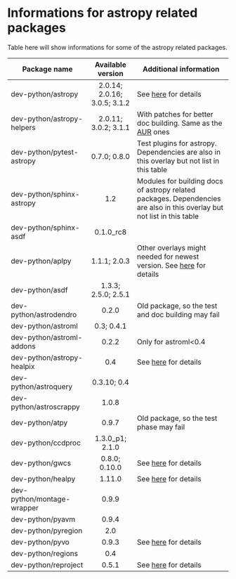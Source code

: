 # Informations for astropy related packages
Table here will show informations for some of the astropy related packages.

Package name | Available version | Additional information
------------ | :---------------: | ----------------------
dev-python/astropy          | 2.0.14; 2.0.16; 3.0.5; 3.1.2 | See [here](https://github.com/Universebenzene/benzene-overlay/tree/master/dev-python/astropy#note-for-astropy) for details
dev-python/astropy-helpers  | 2.0.11; 3.0.2; 3.1.1         | With patches for better doc building. Same as the [AUR](https://aur.archlinux.org/packages/python-astropy-helpers/) ones
dev-python/pytest-astropy   | 0.7.0; 0.8.0                 | Test plugins for astropy. Dependencies are also in this overlay but not list in this table
dev-python/sphinx-astropy   | 1.2                          | Modules for building docs of astropy related packages. Dependencies are also in this overlay but not list in this table
dev-python/sphinx-asdf      | 0.1.0\_rc8                   |
dev-python/aplpy            | 1.1.1; 2.0.3                 | Other overlays might needed for newest version. See [here](https://github.com/Universebenzene/benzene-overlay/tree/master/dev-python/aplpy#note-for-aplpy) for details
dev-python/asdf             | 1.3.3; 2.5.0; 2.5.1          |
dev-python/astrodendro      | 0.2.0                        | Old package, so the test and doc building may fail
dev-python/astroml          | 0.3; 0.4.1                   |
dev-python/astroml-addons   | 0.2.2                        | Only for astroml<0.4
dev-python/astropy-healpix  | 0.4                          | See [here](https://github.com/Universebenzene/benzene-overlay/tree/master/dev-python/astropy-healpix#note-for-astropy-healpix) for details
dev-python/astroquery       | 0.3.10; 0.4                  |
dev-python/astroscrappy     | 1.0.8                        |
dev-python/atpy             | 0.9.7                        | Old package, so the test phase may fail
dev-python/ccdproc          | 1.3.0\_p1; 2.1.0             |
dev-python/gwcs             | 0.8.0; 0.10.0                | See [here](https://github.com/Universebenzene/benzene-overlay/tree/master/dev-python/gwcs#note-for-gwcs) for details
dev-python/healpy           | 1.11.0                       | See [here](https://github.com/Universebenzene/benzene-overlay/tree/master/dev-python/healpy#note-for-healpy) for details
dev-python/montage-wrapper  | 0.9.9                        |
dev-python/pyavm            | 0.9.4                        |
dev-python/pyregion         | 2.0                          |
dev-python/pyvo             | 0.9.3                        | See [here](https://github.com/Universebenzene/benzene-overlay/tree/master/dev-python/pyvo#note-for-pyvo) for details
dev-python/regions          | 0.4                          |
dev-python/reproject        | 0.5.1                        | See [here](https://github.com/Universebenzene/benzene-overlay/tree/master/dev-python/reproject#note-for-reproject) for details
